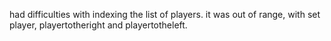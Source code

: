 ﻿had difficulties with indexing the list of players. it was out of range, with set player, playertotheright and playertotheleft.
